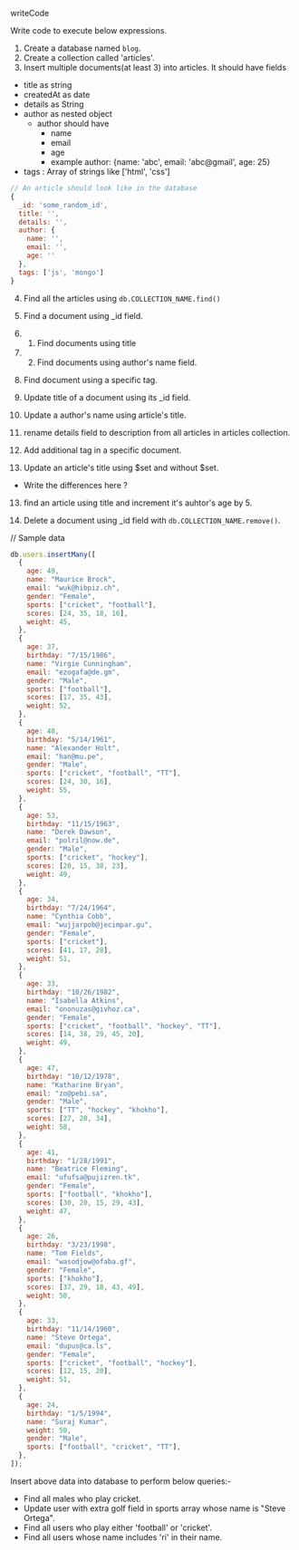 writeCode
<!-- ....... -->

Write code to execute below expressions.

1. Create a database named `blog`.
2. Create a collection called 'articles'.
3. Insert multiple documents(at least 3) into articles. It should have fields

- title as string
- createdAt as date
- details as String
- author as nested object
  - author should have
    - name
    - email
    - age
    - example author: {name: 'abc', email: 'abc@gmail', age: 25}
- tags : Array of strings like ['html', 'css']

```js
// An article should look like in the database
{
  _id: 'some_random_id',
  title: '',
  details: '',
  author: {
    name: '',
    email: '',
    age: ''
  },
  tags: ['js', 'mongo']
}
```

4. Find all the articles using `db.COLLECTION_NAME.find()`
5. Find a document using \_id field.
6. 1. Find documents using title
7. 2. Find documents using author's name field.
8. Find document using a specific tag.

9. Update title of a document using its \_id field.
10. Update a author's name using article's title.
11. rename details field to description from all articles in articles collection.
12. Add additional tag in a specific document.

13. Update an article's title using $set and without $set.

- Write the differences here ?

13. find an article using title and increment it's auhtor's age by 5.

14. Delete a document using \_id field with `db.COLLECTION_NAME.remove()`.

// Sample data

```js
db.users.insertMany([
  {
    age: 49,
    name: "Maurice Brock",
    email: "wuk@hibpiz.ch",
    gender: "Female",
    sports: ["cricket", "football"],
    scores: [24, 35, 18, 16],
    weight: 45,
  },
  {
    age: 37,
    birthday: "7/15/1986",
    name: "Virgie Cunningham",
    email: "ezogafa@de.gm",
    gender: "Male",
    sports: ["football"],
    scores: [17, 35, 43],
    weight: 52,
  },
  {
    age: 48,
    birthday: "5/14/1961",
    name: "Alexander Holt",
    email: "han@mu.pe",
    gender: "Male",
    sports: ["cricket", "football", "TT"],
    scores: [24, 30, 16],
    weight: 55,
  },
  {
    age: 53,
    birthday: "11/15/1963",
    name: "Derek Dawson",
    email: "polril@now.de",
    gender: "Male",
    sports: ["cricket", "hockey"],
    scores: [20, 15, 38, 23],
    weight: 49,
  },
  {
    age: 34,
    birthday: "7/24/1964",
    name: "Cynthia Cobb",
    email: "wujjarpob@jecimpar.gu",
    gender: "Female",
    sports: ["cricket"],
    scores: [41, 17, 28],
    weight: 51,
  },
  {
    age: 33,
    birthday: "10/26/1982",
    name: "Isabella Atkins",
    email: "ononuzas@givhoz.ca",
    gender: "Female",
    sports: ["cricket", "football", "hockey", "TT"],
    scores: [14, 38, 29, 45, 20],
    weight: 49,
  },
  {
    age: 47,
    birthday: "10/12/1978",
    name: "Katharine Bryan",
    email: "zo@pebi.sa",
    gender: "Male",
    sports: ["TT", "hockey", "khokho"],
    scores: [27, 20, 34],
    weight: 58,
  },
  {
    age: 41,
    birthday: "1/28/1991",
    name: "Beatrice Fleming",
    email: "ufufsa@pujizren.tk",
    gender: "Female",
    sports: ["football", "khokho"],
    scores: [30, 20, 15, 29, 43],
    weight: 47,
  },
  {
    age: 26,
    birthday: "3/23/1998",
    name: "Tom Fields",
    email: "wasodjow@ofaba.gf",
    gender: "Female",
    sports: ["khokho"],
    scores: [37, 29, 18, 43, 49],
    weight: 50,
  },
  {
    age: 33,
    birthday: "11/14/1960",
    name: "Steve Ortega",
    email: "dupus@ca.ls",
    gender: "Female",
    sports: ["cricket", "football", "hockey"],
    scores: [12, 15, 20],
    weight: 51,
  },
  {
    age: 24,
    birthday: "1/5/1994",
    name: "Suraj Kumar",
    weight: 50,
    gender: "Male",
    sports: ["football", "cricket", "TT"],
  },
]);


```

Insert above data into database to perform below queries:-

- Find all males who play cricket.
- Update user with extra golf field in sports array whose name is "Steve Ortega".
- Find all users who play either 'football' or 'cricket'.
- Find all users whose name includes 'ri' in their name.
